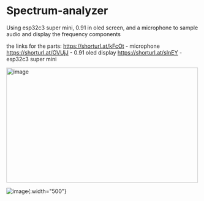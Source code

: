 # Spectrum-analyzer
Using esp32c3 super mini, 0.91 in oled screen, and a microphone to sample audio and display the frequency components


the links for the parts:
https://shorturl.at/kFcOt - microphone
https://shorturl.at/OVUjJ - 0.91 oled display
https://shorturl.at/sInEY - esp32c3 super mini







<img src="https://github.com/user-attachments/assets/60a64f61-c97a-4e37-a35f-7df1a7e6db5f" alt="image" width="500" height="300" />


![image](https://github.com/user-attachments/assets/9435ffab-225a-45ca-853c-315885ee7832){:width="500"}


